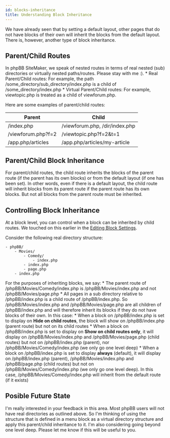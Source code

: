 ```yaml
---
id: blocks-inheritance
title: Understanding Block Inheritance
---
```

We have already seen that by setting a default layout, other pages that do not have blocks of their own will inherit the blocks from the default layout. There is, however, another type of block inheritance.

## Parent/Child Routes

In phpBB SiteMaker, we speak of nested routes in terms of real nested (sub) directories or virtually nested paths/routes. Please stay with me :). * Real Parent/Child routes: For example, the path /some_directory/sub_directory/index.php is a child of /some_directory/index.php * Virtual Parent/Child routes: For example, viewtopic.php is treated as a child of viewforum.php.

Here are some examples of parent/child routes:

| Parent             | Child                          |
| ------------------ | ------------------------------ |
| /index.php         | /viewforum.php, /dir/index.php |
| /viewforum.php?f=2 | /viewtopic.php?f=2&t=1         |
| /app.php/articles  | /app.php/articles/my-article   |

## Parent/Child Block Inheritance

For parent/child routes, the child route inherits the blocks of the parent route (if the parent has its own blocks) or from the default layout (if one has been set). In other words, even if there is a default layout, the child route will inherit blocks from its parent route if the parent route has its own blocks. But not all blocks from the parent route must be inherited.

## Controlling Block Inheritance

At a block level, you can control when a block can be inherited by child routes. We touched on this earlier in the [Editing Block Settings](./blocks-managing#editing-block-settings).

Consider the following real directory structure:

    - phpBB/
        - Movies/
            - Comedy/
                - index.php
            - index.php
            - page.php
        - index.php
    

For the purposes of inheriting blocks, we say: * The parent route of /phpBB/Movies/Comedy/index.php is /phpBB/Movies/index.php and not /phpBB/Movies/page.php * All pages in a sub directory relative to /phpBB/index.php is a child route of /phpBB/index.php. So /phpBB/Movies/index.php and /phpBB/Movies/page.php are all children of /phpBB/index.php and will therefore inherit its blocks if they do not have blocks of their own. In this case: * When a block on /phpBB/index.php is set to display on **Hide on child routes**, the block will show on /phpBB/index.php (parent route) but not on its child routes * When a block on /phpBB/index.php is set to display on **Show on child routes only**, it will display on /phpBB/Movies/index.php and /phpBB/Movies/page.php (child routes) but not on /phpBB/index.php (parent), nor /phpBB/Movies/Comedy/index.php (we only go one level deep) * When a block on /phpBB/index.php is set to display **always** (default), it will display on /phpBB/index.php (parent), /phpBB/Movies/index.php and /phpBB/page.php (child routes) but not on /phpBB/Movies/Comedy/index.php (we only go one level deep). In this case, /phpBB/Movies/Comedy/index.php will inherit from the default route (if it exists)

## Posible Future State

I'm really interested in your feedback in this area. Most phpBB users will not have real directories as outlined above. So I'm thinking of using the structure that is defined in a menu block as a virtual directory structure and apply this parent/child inheritance to it. I'm also considering going beyond one level deep. Please let me know if this will be useful to you.